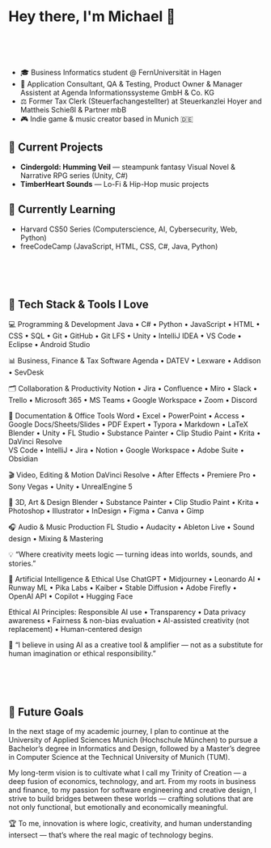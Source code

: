 # Hey there, I'm Michael 👋
<br><br><br>
- 🎓 Business Informatics student @ FernUniversität in Hagen
- 💼 Application Consultant, QA & Testing, Product Owner & Manager Assistent at Agenda Informationssysteme GmbH & Co. KG
- ⚖️ Former Tax Clerk (Steuerfachangestellter) at Steuerkanzlei Hoyer and Mattheis Schießl & Partner mbB  
- 🎮 Indie game & music creator based in Munich 🇩🇪  

## 🚀 Current Projects
- **Cindergold: Humming Veil** — steampunk fantasy Visual Novel & Narrative RPG series (Unity, C#)
- **TimberHeart Sounds** — Lo-Fi & Hip-Hop music projects  

## 🧠 Currently Learning
- Harvard CS50 Series (Computerscience, AI, Cybersecurity, Web, Python)
- freeCodeCamp (JavaScript, HTML, CSS, C#, Java, Python)

<br><br><br>

## 💖 Tech Stack & Tools I Love

💻 Programming & Development
Java • C# • Python • JavaScript • HTML • CSS • SQL • Git • GitHub • Git LFS • Unity • IntelliJ IDEA • VS Code • Eclipse • Android Studio

📊 Business, Finance & Tax Software
Agenda • DATEV • Lexware • Addison • SevDesk

🗂 Collaboration & Productivity
Notion • Jira • Confluence • Miro • Slack • Trello • Microsoft 365 • MS Teams • Google Workspace • Zoom • Discord

🧾 Documentation & Office Tools
Word • Excel • PowerPoint • Access • Google Docs/Sheets/Slides • PDF Expert • Typora • Markdown • LaTeX
Blender • Unity • FL Studio • Substance Painter • Clip Studio Paint • Krita • DaVinci Resolve  
VS Code • IntelliJ • Jira • Notion • Google Workspace • Adobe Suite • Obsidian

🎬 Video, Editing & Motion
DaVinci Resolve • After Effects • Premiere Pro • Sony Vegas • Unity • UnrealEngine 5

🎨 3D, Art & Design
Blender • Substance Painter • Clip Studio Paint • Krita • Photoshop • Illustrator • InDesign • Figma • Canva • Gimp

🎧 Audio & Music Production
FL Studio • Audacity • Ableton Live • Sound design • Mixing & Mastering

💡 “Where creativity meets logic — turning ideas into worlds, sounds, and stories.”

🤖 Artificial Intelligence & Ethical Use
ChatGPT • Midjourney • Leonardo AI • Runway ML • Pika Labs • Kaiber • Stable Diffusion • Adobe Firefly • OpenAI API • Copilot • Hugging Face

Ethical AI Principles:
Responsible AI use • Transparency • Data privacy awareness • Fairness & non-bias evaluation • AI-assisted creativity (not replacement) • Human-centered design

💭 “I believe in using AI as a creative tool & amplifier — not as a substitute for human imagination or ethical responsibility.”


<br><br><br>

## 🎯 Future Goals
In the next stage of my academic journey, I plan to continue at the University of Applied Sciences Munich (Hochschule München)
to pursue a Bachelor’s degree in Informatics and Design, followed by a Master’s degree in Computer Science at the Technical University of Munich (TUM).

My long-term vision is to cultivate what I call my Trinity of Creation —
a deep fusion of economics, technology, and art.
From my roots in business and finance, to my passion for software engineering and creative design,
I strive to build bridges between these worlds — crafting solutions that are not only functional,
but emotionally and economically meaningful.

🏆 To me, innovation is where logic, creativity, and human understanding intersect —
that’s where the real magic of technology begins.
